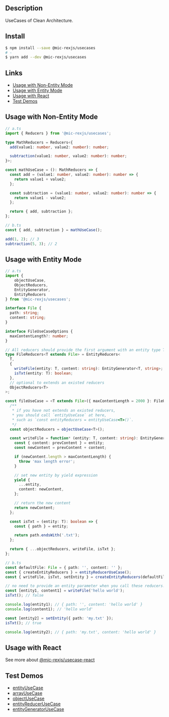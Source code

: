 ## Description
UseCases of Clean Architecture.

## Install
```bash
$ npm install --save @mic-rexjs/usecases
# -
$ yarn add --dev @mic-rexjs/usecases
```

## Links
- [Usage with Non-Entity Mode](#usage-with-non-entity-mode)
- [Usage with Entity Mode](#usage-with-entity-mode)
- [Usage with React](#usage-with-react)
- [Test Demos](#test-demos)

## Usage with Non-Entity Mode
```ts
// a.ts
import { Reducers } from '@mic-rexjs/usecases';

type MathReducers = Reducers<{
  add(value1: number, value2: number): number;

  subtraction(value1: number, value2: number): number;
}>;

const mathUseCase = (): MathReducers => {
  const add = (value1: number, value2: number): number => {
    return value1 + value2;
  };

  const subtraction = (value1: number, value2: number): number => {
    return value1 - value2;
  };

  return { add, subtraction };
};

// b.ts
const { add, subtraction } = mathUseCase();

add(1, 2); // 3
subtraction(5, 3); // 2
```

## Usage with Entity Mode
```ts
// a.ts
import {
	objectUseCase,
	ObjectReducers,
	EntityGenerator,
	EntityReducers
} from '@mic-rexjs/usecases';

interface File {
  path: string;
  content: string;
}

interface FileUseCaseOptions {
  maxContentLength?: number;
}

// All reducers should provide the first argument with an entity type T, such as `file: T`.
type FileReducers<T extends File> = EntityReducers<
  T,
  {
    writeFile(entity: T, content: string): EntityGenerator<T, string>;
    isTxt(entity: T): boolean;
  },
  // optional to extends an existed reducers
  ObjectReducers<T>
>;

const fileUseCase = <T extends File>({ maxContentLength = 2000 }: FileUseCaseOptions = {}): FileReducers<T> => {
  /**
   * if you have not extends an existed reducers,
   * you should call `entityUseCase` at here,
   * such as `const entityReducers = entityUseCase<T>()`.
   */
  const objectReducers = objectUseCase<T>();

  const writeFile = function* (entity: T, content: string): EntityGenerator<T, string> {
    const { content: prevContent } = entity;
    const newContent = prevContent + content;

    if (newContent.length > maxContentLength) {
      throw 'max length error';
    }

    // set new entity by yield expression
    yield {
      ...entity,
      content: newContent,
    };

    // return the new content
    return newContent;
  };

  const isTxt = (entity: T): boolean => {
    const { path } = entity;

    return path.endsWith('.txt');
  };

  return { ...objectReducers, writeFile, isTxt };
};

// b.ts
const defaultFile: File = { path: '', content: '' };
const { createEntityReducers } = entityReducerUseCase();
const { writeFile, isTxt, setEntity } = createEntityReducers(defaultFile, fileUseCase, { maxContentLength: 50 });

// no need to provide an entity parameter when you call these reducers!
const [entity1, content1] = writeFile('hello world');
isTxt(); // false

console.log(entity1); // { path: '', content: 'hello world' }
console.log(content1); // 'hello world'

const [entity2] = setEntity({ path: 'my.txt' });
isTxt(); // true

console.log(entity2); // { path: 'my.txt', content: 'hello world' }
```

## Usage with React
See more about [@mic-rexjs/usecase-react](https://www.npmjs.com/package/@mic-rexjs/usecase-react)

## Test Demos
- [entityUseCase](https://github.com/china-liji/mic-usecases/blob/main/src/entityUseCase/index.test.ts)
- [arrayUseCase](https://github.com/china-liji/mic-usecases/blob/main/src/arrayUseCase/index.test.ts)
- [objectUseCase](https://github.com/china-liji/mic-usecases/blob/main/src/objectUseCase/index.test.ts)
- [entityReducerUseCase](https://github.com/china-liji/mic-usecases/blob/main/src/entityReducerUseCase/index.test.ts)
- [entityGeneratorUseCase](https://github.com/china-liji/mic-usecases/blob/main/src/entityGeneratorUseCase/index.test.ts)